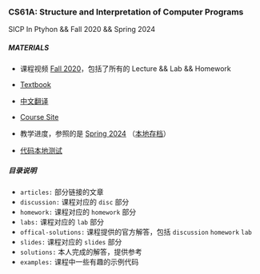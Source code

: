 ### CS61A: Structure and Interpretation of Computer Programs

SICP In Ptyhon && Fall 2020 &amp;&amp; Spring 2024

##### MATERIALS

- 课程视频 [Fall 2020](https://www.bilibili.com/video/BV1s3411G7yM)，包括了所有的 Lecture && Lab && Homework 

- [Textbook](https://www.composingprograms.com/)
- [中文翻译](https://composingprograms.netlify.app/)
- [Course Site](https://cs61a.org/)
- 教学进度，参照的是 [Spring 2024](https://cs61a.org/) （[本地存档](./Calendar.md)）
- [代码本地测试](articles/using-ok.md)

##### 目录说明

- `articles:` 部分链接的文章
- `discussion:` 课程对应的 `disc` 部分
-  `homework:` 课程对应的 `homework` 部分
- `labs:` 课程对应的 `lab` 部分
- `offical-solutions:` 课程提供的官方解答，包括 `discussion` `homework` `lab`
- `slides:` 课程对应的 `slides` 部分
- `solutions:` 本人完成的解答，提供参考
- `examples:` 课程中一些有趣的示例代码

